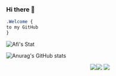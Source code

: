 ### Hi there 👋

```css
.Welcome { 
to my GitHub
}
```

![Afi's Stat](https://github-readme-stats.vercel.app/api/wakatime?username=Afi&theme=tokyonight)

![Anurag's GitHub stats](https://github-readme-stats.vercel.app/api?username=Afi&theme=tokyonight&hide=contribs,prs)



<p align="center"><img src="https://i.imgur.com/QBkS6bd.png"><img src="https://i.imgur.com/pirVf4i.png"> <img src="https://i.imgur.com/jjOMCGF.png"></p>

